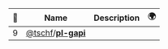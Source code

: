 |:star2: | Name | Description | 🌍|
|---|---|---|---|
|9|[@tschf](https://github.com/tschf)/[**pl-gapi**](https://github.com/tschf/pl-gapi)|||


